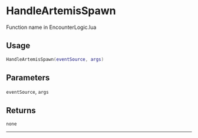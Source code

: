 # HandleArtemisSpawn
Function name in EncounterLogic.lua
## Usage
```lua
HandleArtemisSpawn(eventSource, args)
```
## Parameters
`eventSource`, `args`
## Returns
`none`

---
